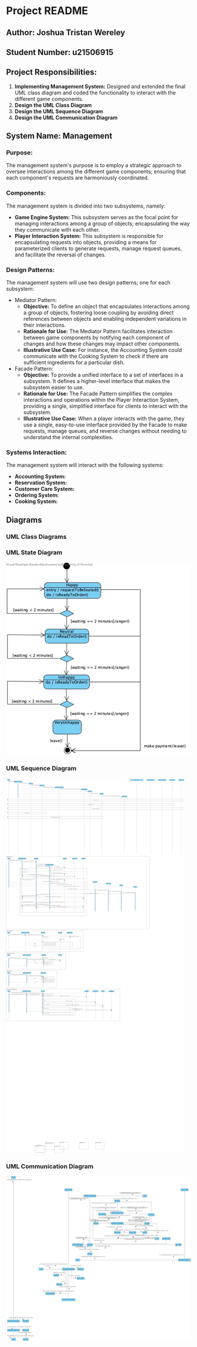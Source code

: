 # Project README

## Author: Joshua Tristan Wereley
## Student Number: u21506915

## Project Responsibilities:
1. **Implementing Management System:** Designed and extended the final UML class diagram and coded the functionality to interact with the different game components.
2. **Design the UML Class Diagram**
3. **Design the UML Sequence Diagram**
4. **Design the UML Communication Diagram** 

## System Name: Management

### Purpose:
The management system's purpose is to employ a strategic approach to oversee interactions among the different game components; ensuring that each component's requests are harmoniously coordinated.

### Components:
The management system is divided into two subsystems, namely:
* **Game Engine System:** This subsystem serves as the focal point for managing interactions among a group of objects; encapsulating the way they communicate with each other. 
* **Player Interaction System:** This subsystem is responsible for encapsulating requests into objects, providing a means for parameterized clients to generate requests, manage request queues, and facilitate the reversal of changes.

### Design Patterns:
The management system will use two design patterns; one for each subsystem:
* Mediator Pattern: 
    * **Objective:** To define an object that encapsulates interactions among a group of objects, fostering loose coupling by avoiding direct references between objects and enabling independent variations in their interactions.
    * **Rationale for Use:** The Mediator Pattern facilitates interaction between game components by notifying each component of changes and how these changes may impact other components.
    * **Illustrative Use Case:** For instance, the Accounting System could communicate with the Cooking System to check if there are sufficient ingredients for a particular dish.
* Facade Pattern:
    * **Objective:** To provide a unified interface to a set of interfaces in a subsystem. It defines a higher-level interface that makes the subsystem easier to use.
    * **Rationale for Use:** The Facade Pattern simplifies the complex interactions and operations within the Player Interaction System, providing a single, simplified interface for clients to interact with the subsystem.
    * **Illustrative Use Case:** When a player interacts with the game, they use a single, easy-to-use interface provided by the Facade to make requests, manage queues, and reverse changes without needing to understand the internal complexities.

### Systems Interaction:
The management system will interact with the following systems:
* **Accounting System:**
* **Reservation System:**
* **Customer Care System:**
* **Ordering System:**
* **Cooking System:**

## Diagrams

### UML Class Diagrams

### UML State Diagram
![Alt text](../../../documentation/uml_diagrams/joshua_uml_diagrams/customercare_state_diagram.jpg)

### UML Sequence Diagram
![Alt text](../../../documentation/uml_diagrams/joshua_uml_diagrams/sequence_diagram.jpg)

### UML Communication Diagram
![Alt text](<../../../documentation/uml_diagrams/joshua_uml_diagrams/sequence_diagram - Communications.jpg>)
